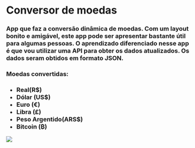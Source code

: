 <h1> Conversor de moedas</h1>
<h3> App que faz a conversão dinâmica de moedas. Com um layout bonito e amigável, este app pode ser apresentar bastante útil para algumas pessoas. O aprendizado diferenciado nesse app é que vou utilizar uma API para obter os dados atualizados. Os dados seram obtidos em formato JSON.</h3>
<h3>Moedas convertidas:<h3>
<ul>
  <li>Real(R$)</li>
  <li>Dólar (US$)</li>
  <li>Euro (€)</li>
  <li>Libra (£)</li>
  <li>Peso Argentido(ARS$)</li>
  <li>Bitcoin (₿)</li>
</ul>
  <img src="https://media.giphy.com/media/uFtywzELtkFzi/giphy.gif" />
